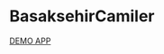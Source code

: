 # BasaksehirCamiler

[DEMO APP](https://feyzullahyildiz.github.io/basaksehir-mosques/basaksehir-camiler/)
